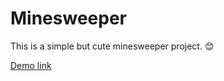 # Minesweeper

This is a simple but cute minesweeper project. 😊

[Demo link](https://nastakalow.github.io/Minesweeper/)
